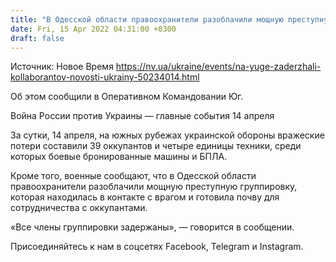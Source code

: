 ```yaml
---
title: "В Одесской области правоохранители разоблачили мощную преступную группировку, которая сотрудничала с оккупантами"
date: Fri, 15 Apr 2022 04:31:00 +0300
draft: false
---
```

Источник: Новое Время https://nv.ua/ukraine/events/na-yuge-zaderzhali-kollaborantov-novosti-ukrainy-50234014.html


Об этом сообщили в Оперативном Командовании Юг.

Война России против Украины — главные события 14 апреля

За сутки, 14 апреля, на южных рубежах украинской обороны вражеские потери составили 39 оккупантов и четыре единицы техники, среди которых боевые бронированные машины и БПЛА.

Кроме того, военные сообщают, что в Одесской области правоохранители разоблачили мощную преступную группировку, которая находилась в контакте с врагом и готовила почву для сотрудничества с оккупантами.

«Все члены группировки задержаны», — говорится в сообщении.

Присоединяйтесь к нам в соцсетях Facebook, Telegram и Instagram.
